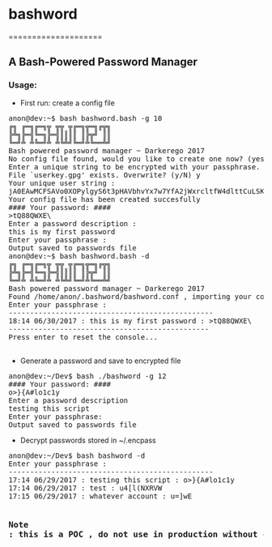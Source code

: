 # bashword
====================
## A Bash-Powered Password Manager


### Usage:


- First run: create a config file

<pre>
anon@dev:~$ bash bashword.bash -g 10
╔╗ ╔═╗╔═╗╦ ╦╦ ╦╔═╗╦═╗╔╦╗
╠╩╗╠═╣╚═╗╠═╣║║║║ ║╠╦╝ ║║
╚═╝╩ ╩╚═╝╩ ╩╚╩╝╚═╝╩╚══╩╝
Bash powered password manager ~ Darkerego 2017
No config file found, would you like to create one now? (yes/no) : yes
Enter a unique string to be encrypted with your passphrase. This string must be decrypted every time you generate a new password or decrypt your database : This is my string!
File `userkey.gpg' exists. Overwrite? (y/N) y
Your unique user string : 
jA0EAwMCFSAVo0XOPylgyS6t3pHAVbhvYx7w7YfA2jWxrcltfW4dlttCuLSKvTGxqTKrr8/2EkXKAqNNqHVm
Your config file has been created succesfully
#### Your password: ####
>tQ88QWXE\
Enter a password description :
this is my first password
Enter your passphrase : 
Output saved to passwords file
anon@dev:~$ bash bashword.bash -d
╔╗ ╔═╗╔═╗╦ ╦╦ ╦╔═╗╦═╗╔╦╗
╠╩╗╠═╣╚═╗╠═╣║║║║ ║╠╦╝ ║║
╚═╝╩ ╩╚═╝╩ ╩╚╩╝╚═╝╩╚══╩╝
Bash powered password manager ~ Darkerego 2017
Found /home/anon/.bashword/bashword.conf , importing your configuration...
Enter your passphrase : 
------------------------------------------------
18:14 06/30/2017 : this is my first password : >tQ88QWXE\
-----------------------------------------------
Press enter to reset the console...

</pre>

- Generate a password and save to encrypted file

<pre>
anon@dev:~/Dev$ bash ./bashword -g 12
#### Your password: ####
o>}{A#lo1c1y
Enter a password description
testing this script
Enter your passphrase: 
Output saved to passwords file
</pre>

- Decrypt passwords stored in ~/.encpass

<pre>
anon@dev:~/Dev$ bash bashword -d
Enter your passphrase : 
------------------------------------------------
17:14 06/29/2017 : testing this script : o>}{A#lo1c1y
17:14 06/29/2017 : test : u4[l(NXRVW
17:15 06/29/2017 : whatever account : u=]wE<c_f
17:16 06/29/2017 : whatever other acct : QaB^)s7xj
</pre>


### Note : this is a POC , do not use in production without caution
